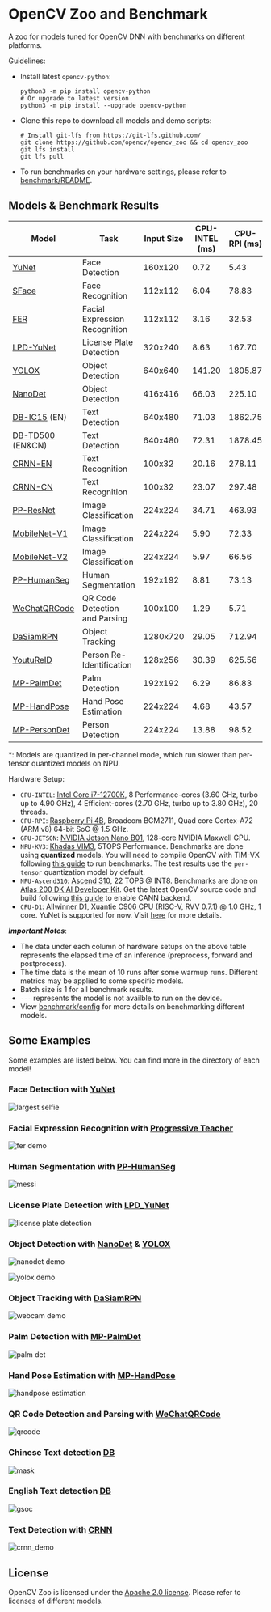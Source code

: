 # OpenCV Zoo and Benchmark

A zoo for models tuned for OpenCV DNN with benchmarks on different platforms.

Guidelines:

- Install latest `opencv-python`:
  ```shell
  python3 -m pip install opencv-python
  # Or upgrade to latest version
  python3 -m pip install --upgrade opencv-python
  ```
- Clone this repo to download all models and demo scripts:
  ```shell
  # Install git-lfs from https://git-lfs.github.com/
  git clone https://github.com/opencv/opencv_zoo && cd opencv_zoo
  git lfs install
  git lfs pull
  ```
- To run benchmarks on your hardware settings, please refer to [benchmark/README](./benchmark/README.md).

## Models & Benchmark Results

| Model                                                   | Task                          | Input Size | CPU-INTEL (ms) | CPU-RPI (ms) | GPU-JETSON (ms) | NPU-KV3 (ms) | NPU-Ascend310 (ms) | CPU-D1 (ms) |
| ------------------------------------------------------- | ----------------------------- | ---------- | -------------- | ------------ | --------------- | ------------ | ------------------ | ----------- |
| [YuNet](./models/face_detection_yunet)                  | Face Detection                | 160x120    | 0.72           | 5.43         | 12.18           | 4.04         | 2.24               | 86.69       |
| [SFace](./models/face_recognition_sface)                | Face Recognition              | 112x112    | 6.04           | 78.83        | 24.88           | 46.25        | 2.66               | ---         |
| [FER](./models/facial_expression_recognition/)          | Facial Expression Recognition | 112x112    | 3.16           | 32.53        | 31.07           | 29.80        | 2.19               | ---         |
| [LPD-YuNet](./models/license_plate_detection_yunet/)    | License Plate Detection       | 320x240    | 8.63           | 167.70       | 56.12           | 29.53        | 7.63               | ---         |
| [YOLOX](./models/object_detection_yolox/)               | Object Detection              | 640x640    | 141.20         | 1805.87      | 388.95          | 420.98       | 28.59              | ---         |
| [NanoDet](./models/object_detection_nanodet/)           | Object Detection              | 416x416    | 66.03          | 225.10       | 64.94           | 116.64       | 20.62              | ---         |
| [DB-IC15](./models/text_detection_db) (EN)              | Text Detection                | 640x480    | 71.03          | 1862.75      | 208.41          | ---          | 17.15              | ---         |
| [DB-TD500](./models/text_detection_db) (EN&CN)          | Text Detection                | 640x480    | 72.31          | 1878.45      | 210.51          | ---          | 17.95              | ---         |
| [CRNN-EN](./models/text_recognition_crnn)               | Text Recognition              | 100x32     | 20.16          | 278.11       | 196.15          | 125.30       | ---                | ---         |
| [CRNN-CN](./models/text_recognition_crnn)               | Text Recognition              | 100x32     | 23.07          | 297.48       | 239.76          | 166.79       | ---                | ---         |
| [PP-ResNet](./models/image_classification_ppresnet)     | Image Classification          | 224x224    | 34.71          | 463.93       | 98.64           | 75.45        | 6.99               | ---         |
| [MobileNet-V1](./models/image_classification_mobilenet) | Image Classification          | 224x224    | 5.90           | 72.33        | 33.18           | 145.66\*     | 5.15               | ---         |
| [MobileNet-V2](./models/image_classification_mobilenet) | Image Classification          | 224x224    | 5.97           | 66.56        | 31.92           | 146.31\*     | 5.41               | ---         |
| [PP-HumanSeg](./models/human_segmentation_pphumanseg)   | Human Segmentation            | 192x192    | 8.81           | 73.13        | 67.97           | 74.77        | 6.94               | ---         |
| [WeChatQRCode](./models/qrcode_wechatqrcode)            | QR Code Detection and Parsing | 100x100    | 1.29           | 5.71         | ---             | ---          | ---                | ---         |
| [DaSiamRPN](./models/object_tracking_dasiamrpn)         | Object Tracking               | 1280x720   | 29.05          | 712.94       | 76.82           | ---          | ---                | ---         |
| [YoutuReID](./models/person_reid_youtureid)             | Person Re-Identification      | 128x256    | 30.39          | 625.56       | 90.07           | 44.61        | 5.58               | ---         |
| [MP-PalmDet](./models/palm_detection_mediapipe)         | Palm Detection                | 192x192    | 6.29           | 86.83        | 83.20           | 33.81        | 5.17               | ---         |
| [MP-HandPose](./models/handpose_estimation_mediapipe)   | Hand Pose Estimation          | 224x224    | 4.68           | 43.57        | 40.10           | 19.47        | 6.27               | ---         |
| [MP-PersonDet](./models/person_detection_mediapipe)     | Person Detection              | 224x224    | 13.88          | 98.52        | 56.69           | ---          | 16.45              | ---         |

\*: Models are quantized in per-channel mode, which run slower than per-tensor quantized models on NPU.

Hardware Setup:

- `CPU-INTEL`: [Intel Core i7-12700K](https://www.intel.com/content/www/us/en/products/sku/134594/intel-core-i712700k-processor-25m-cache-up-to-5-00-ghz/specifications.html), 8 Performance-cores (3.60 GHz, turbo up to 4.90 GHz), 4 Efficient-cores (2.70 GHz, turbo up to 3.80 GHz), 20 threads.
- `CPU-RPI`: [Raspberry Pi 4B](https://www.raspberrypi.com/products/raspberry-pi-4-model-b/specifications/), Broadcom BCM2711, Quad core Cortex-A72 (ARM v8) 64-bit SoC @ 1.5 GHz.
- `GPU-JETSON`: [NVIDIA Jetson Nano B01](https://developer.nvidia.com/embedded/jetson-nano-developer-kit), 128-core NVIDIA Maxwell GPU.
- `NPU-KV3`: [Khadas VIM3](https://www.khadas.com/vim3), 5TOPS Performance. Benchmarks are done using **quantized** models. You will need to compile OpenCV with TIM-VX following [this guide](https://github.com/opencv/opencv/wiki/TIM-VX-Backend-For-Running-OpenCV-On-NPU) to run benchmarks. The test results use the `per-tensor` quantization model by default.
- `NPU-Ascend310`: [Ascend 310](https://e.huawei.com/uk/products/cloud-computing-dc/atlas/atlas-200), 22 TOPS @ INT8. Benchmarks are done on [Atlas 200 DK AI Developer Kit](https://e.huawei.com/in/products/cloud-computing-dc/atlas/atlas-200). Get the latest OpenCV source code and build following [this guide](https://github.com/opencv/opencv/wiki/Huawei-CANN-Backend) to enable CANN backend.
- `CPU-D1`: [Allwinner D1](https://d1.docs.aw-ol.com/en), [Xuantie C906 CPU](https://www.t-head.cn/product/C906?spm=a2ouz.12986968.0.0.7bfc1384auGNPZ) (RISC-V, RVV 0.7.1) @ 1.0 GHz, 1 core. YuNet is supported for now. Visit [here](https://github.com/fengyuentau/opencv_zoo_cpp) for more details.

***Important Notes***:

- The data under each column of hardware setups on the above table represents the elapsed time of an inference (preprocess, forward and postprocess).
- The time data is the mean of 10 runs after some warmup runs. Different metrics may be applied to some specific models.
- Batch size is 1 for all benchmark results.
- `---` represents the model is not availble to run on the device.
- View [benchmark/config](./benchmark/config) for more details on benchmarking different models.

## Some Examples

Some examples are listed below. You can find more in the directory of each model!

### Face Detection with [YuNet](./models/face_detection_yunet/)

![largest selfie](./models/face_detection_yunet/examples/largest_selfie.jpg)

### Facial Expression Recognition with [Progressive Teacher](./models/facial_expression_recognition/)

![fer demo](./models/facial_expression_recognition/examples/selfie.jpg)

### Human Segmentation with [PP-HumanSeg](./models/human_segmentation_pphumanseg/)

![messi](./models/human_segmentation_pphumanseg/examples/messi.jpg)

### License Plate Detection with [LPD_YuNet](./models/license_plate_detection_yunet/)

![license plate detection](./models/license_plate_detection_yunet/examples/lpd_yunet_demo.gif)

### Object Detection with [NanoDet](./models/object_detection_nanodet/) & [YOLOX](./models/object_detection_yolox/)

![nanodet demo](./models/object_detection_nanodet/samples/1_res.jpg)

![yolox demo](./models/object_detection_yolox/samples/3_res.jpg)

### Object Tracking with [DaSiamRPN](./models/object_tracking_dasiamrpn/)

![webcam demo](./models/object_tracking_dasiamrpn/examples/dasiamrpn_demo.gif)

### Palm Detection with [MP-PalmDet](./models/palm_detection_mediapipe/)

![palm det](./models/palm_detection_mediapipe/examples/mppalmdet_demo.gif)

### Hand Pose Estimation with [MP-HandPose](models/handpose_estimation_mediapipe/)

![handpose estimation](models/handpose_estimation_mediapipe/examples/mphandpose_demo.webp)

### QR Code Detection and Parsing with [WeChatQRCode](./models/qrcode_wechatqrcode/)

![qrcode](./models/qrcode_wechatqrcode/examples/wechat_qrcode_demo.gif)

### Chinese Text detection [DB](./models/text_detection_db/)

![mask](./models/text_detection_db/examples/mask.jpg)

### English Text detection [DB](./models/text_detection_db/)

![gsoc](./models/text_detection_db/examples/gsoc.jpg)

### Text Detection with [CRNN](./models/text_recognition_crnn/)

![crnn_demo](./models/text_recognition_crnn/examples/CRNNCTC.gif)

## License

OpenCV Zoo is licensed under the [Apache 2.0 license](./LICENSE). Please refer to licenses of different models.
